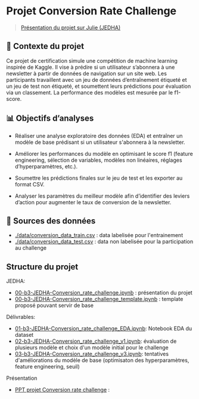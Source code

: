 # Projet Conversion Rate Challenge

> [Présentation du projet sur Julie (JEDHA)](https://app.jedha.co/course/projects-supervised-machine-learning-ft/conversion-rate-challenge-ft)

## 🚧 Contexte du projet 

Ce projet de certification simule une compétition de machine learning inspirée de Kaggle. Il vise à prédire si un utilisateur s’abonnera à une newsletter à partir de données de navigation sur un site web. Les participants travaillent avec un jeu de données d’entraînement étiqueté et un jeu de test non étiqueté, et soumettent leurs prédictions pour évaluation via un classement. La performance des modèles est mesurée par le f1-score.

## 📊 Objectifs d’analyses

- Réaliser une analyse exploratoire des données (EDA) et entraîner un modèle de base prédisant si un utilisateur s'abonnera à la newsletter.

- Améliorer les performances du modèle en optimisant le score f1 (feature engineering, sélection de variables, modèles non linéaires, réglages d’hyperparamètres, etc.).

- Soumettre les prédictions finales sur le jeu de test et les exporter au format CSV.

- Analyser les paramètres du meilleur modèle afin d’identifier des leviers d’action pour augmenter le taux de conversion de la newsletter.

## 📁 Sources des données

- [./data/conversion_data_train.csv](./data/conversion_data_train.csv) : data labelisée pour l'entrainement
- [./data/conversion_data_test.csv](./data/conversion_data_test.csv) : data non labelisée pour la participation au challenge

## Structure du projet

JEDHA:
- [00-b3-JEDHA-Conversion_rate_challenge.ipynb](00-b3-JEDHA-Conversion_rate_challenge.ipynb) : présentation du projet
- [00-b3-JEDHA-Conversion_rate_challenge_template.ipynb](00-b3-JEDHA-Conversion_rate_challenge_template.ipynb) : template proposé pouvant servir de base

Délivrables:
- [01-b3-JEDHA-Conversion_rate_challenge_EDA.ipynb](01-b3-JEDHA-Conversion_rate_challenge_EDA.ipynb): Notebook EDA du dataset
- [02-b3-JEDHA-Conversion_rate_challenge_v1.ipynb](02-b3-JEDHA-Conversion_rate_challenge_v1.ipynb): évaluation de plusieurs modèle et choix d'un modèle initial pour le challenge
- [03-b3-JEDHA-Conversion_rate_challenge_v3.ipynb](03-b3-JEDHA-Conversion_rate_challenge_v3.ipynb): tentatives d'améliorations du modèle de base (optimisaton des hyperparamètres, feature engineering, seuil)

Présentation
- [PPT projet Conversion rate challenge](https://1drv.ms/p/c/e238927bf76c9315/ETp1MqyLPftLo9w6GWvmkrYB24-0Ctm3eUtMqFmh9KTzXA?e=tmBDrF) : 


